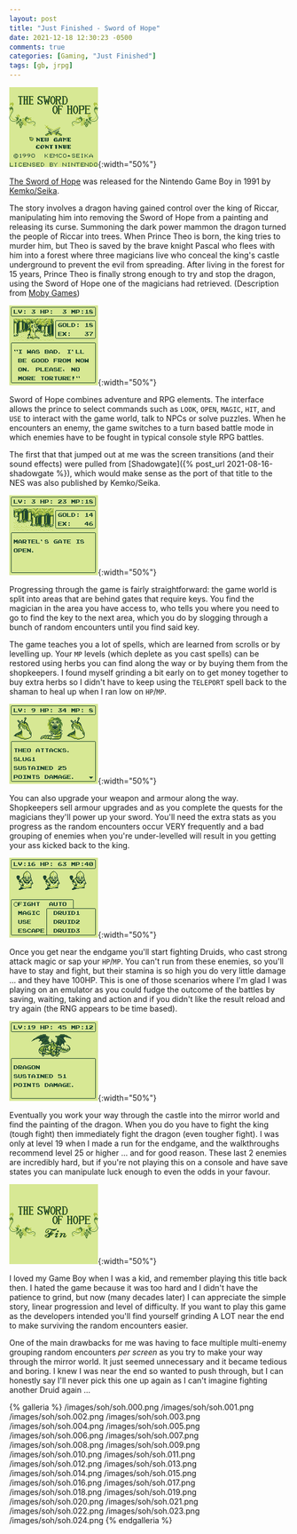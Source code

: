 ```yaml
---
layout: post
title: "Just Finished - Sword of Hope"
date: 2021-12-18 12:30:23 -0500
comments: true
categories: [Gaming, "Just Finished"]
tags: [gb, jrpg]
---
```


![](/images/soh/soh.009.png){:width="50%"}

[The Sword of Hope](https://en.wikipedia.org/wiki/The_Sword_of_Hope) was released for the Nintendo Game Boy in 1991 by [Kemko/Seika](https://en.wikipedia.org/wiki/Kemco).

The story involves a dragon having gained control over the king of Riccar, manipulating him into removing the Sword of Hope from a painting and releasing its curse. Summoning the dark power mammon the dragon turned the people of Riccar into trees. When Prince Theo is born, the king tries to murder him, but Theo is saved by the brave knight Pascal who flees with him into a forest where three magicians live who conceal the king's castle underground to prevent the evil from spreading. After living in the forest for 15 years, Prince Theo is finally strong enough to try and stop the dragon, using the Sword of Hope one of the magicians had retrieved. (Description from [Moby Games](https://www.mobygames.com/game/sword-of-hope))

![](/images/soh/soh.003.png){:width="50%"}

Sword of Hope combines adventure and RPG elements. The interface allows the prince to select commands such as `LOOK`, `OPEN`, `MAGIC`, `HIT`, and `USE` to interact with the game world, talk to NPCs or solve puzzles. When he encounters an enemy, the game switches to a turn based battle mode in which enemies have to be fought in typical console style RPG battles.

The first that that jumped out at me was the screen transitions (and their sound effects) were pulled from [Shadowgate]({% post_url 2021-08-16-shadowgate %}), which would make sense as the port of that title to the NES was also published by Kemko/Seika.

![](/images/soh/soh.005.png){:width="50%"}

Progressing through the game is fairly straightforward: the game world is split into areas that are behind gates that require keys. You find the magician in the area you have access to, who tells you where you need to go to find the key to the next area, which you do by slogging through a bunch of random encounters until you find said key.

The game teaches you a lot of spells, which are learned from scrolls or by levelling up. Your `MP` levels (which deplete as you cast spells) can be restored using herbs you can find along the way or by buying them from the shopkeepers. I found myself grinding a bit early on to get money together to buy extra herbs so I didn't have to keep using the `TELEPORT` spell back to the shaman to heal up when I ran low on `HP`/`MP`.

![](/images/soh/soh.014.png){:width="50%"}

You can also upgrade your weapon and armour along the way. Shopkeepers sell armour upgrades and as you complete the quests for the magicians they'll power up your sword. You'll need the extra stats as you progress as the random encounters occur VERY frequently and a bad grouping of enemies when you're under-levelled will result in you getting your ass kicked back to the king.

![](/images/soh/soh.021.png){:width="50%"}

Once you get near the endgame you'll start fighting Druids, who cast strong attack magic or sap your `HP`/`MP`. You can't run from these enemies, so you'll have to stay and fight, but their stamina is so high you do very little damage ... and they have 100HP. This is one of those scenarios where I'm glad I was playing on an emulator as you could fudge the outcome of the battles by saving, waiting, taking and action and if you didn't like the result reload and try again (the RNG appears to be time based).

![](/images/soh/soh.022.png){:width="50%"}

Eventually you work your way through the castle into the mirror world and find the painting of the dragon. When you do you have to fight the king (tough fight) then immediately fight the dragon (even tougher fight). I was only at level 19 when I made a run for the endgame, and the walkthroughs recommend level 25 or higher ... and for good reason. These last 2 enemies are incredibly hard, but if you're not playing this on a console and have save states you can manipulate luck enough to even the odds in your favour.

![](/images/soh/soh.024.png){:width="50%"}

I loved my Game Boy when I was a kid, and remember playing this title back then. I hated the game because it was too hard and I didn't have the patience to grind, but now (many decades later) I can appreciate the simple story, linear progression and level of difficulty. If you want to play this game as the developers intended you'll find yourself grinding A LOT near the end to make surviving the random encounters easier.

One of the main drawbacks for me was having to face multiple multi-enemy grouping random encounters _per screen_ as you try to make your way through the mirror world. It just seemed unnecessary and it became tedious and boring. I knew I was near the end so wanted to push through, but I can honestly say I'll never pick this one up again as I can't imagine fighting another Druid again ...

{% galleria %}
/images/soh/soh.000.png
/images/soh/soh.001.png
/images/soh/soh.002.png
/images/soh/soh.003.png
/images/soh/soh.004.png
/images/soh/soh.005.png
/images/soh/soh.006.png
/images/soh/soh.007.png
/images/soh/soh.008.png
/images/soh/soh.009.png
/images/soh/soh.010.png
/images/soh/soh.011.png
/images/soh/soh.012.png
/images/soh/soh.013.png
/images/soh/soh.014.png
/images/soh/soh.015.png
/images/soh/soh.016.png
/images/soh/soh.017.png
/images/soh/soh.018.png
/images/soh/soh.019.png
/images/soh/soh.020.png
/images/soh/soh.021.png
/images/soh/soh.022.png
/images/soh/soh.023.png
/images/soh/soh.024.png
{% endgalleria %}

